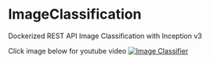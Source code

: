 # ImageClassification
Dockerized REST API Image Classification with Inception v3

Click image below for youtube video
[![Image Classifier](https://img.youtube.com/vi/O2nQDg7SZ08/0.jpg)](https://www.youtube.com/watch?v=O2nQDg7SZ08)